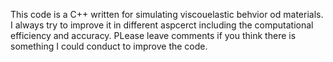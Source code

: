 This code is a C++ written for simulating viscouelastic behvior od materials. I always try to improve it in different aspcerct including the computational efficiency and accuracy. 
PLease leave comments if you think there is something I could conduct to improve the code.
